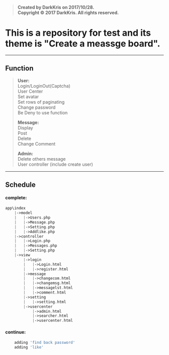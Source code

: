 >  **Created by DarkKris on 2017/10/28.**  
>  **Copyright © 2017 DarkKris. All rights reserved.**

# This is a repository for test and its theme is "Create a meassge board".

***

## Function

> **User:**  
> Login/LoginOut(Captcha)  
> User Center  
> Set avatar  
> Set rows of paginating  
> Change password  
> Be Deny to use function  
>  
> **Message:**  
> Display  
> Post  
> Delete  
> Change 
> Comment 
>  
> **Admin:**  
> Delete others message  
> User controller (include create user)  

***

## Schedule

#### complete:

```php
app\index
	|->model
	|	|->Users.php
	|	|->Message.php
	|   |->Setting.php
	|   |->Addlike.php
	|->controller
	|	|->Login.php
	|   |->Messages.php
	|   |->Setting.php
	|->view
	    |->login
		|   |->Login.html
		|   |->register.html
		|->message
		|   |->changecom.html
		|   |->changemsg.html
		|   |->messagelst.html
		|   |->comment.html
		|->setting
		|   |->setting.html
		|->usercenter
		    |->admin.html
		    |->searcher.html
		    |->usercenter.html
``` 

#### continue:

```php
    adding 'find back password'
    adding 'like'
```